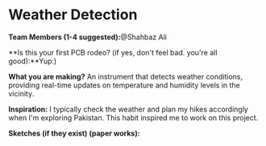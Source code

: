 # Weather Detection

**Team Members (1-4 suggested):**@Shahbaz Ali 

**Is this your first PCB rodeo? (if yes, don't feel bad. you're all good):**Yup:)

**What you are making?** An instrument that detects weather conditions, providing real-time updates on temperature and humidity levels in the vicinity.

**Inspiration:** I typically check the weather and plan my hikes accordingly when I'm exploring Pakistan. This habit inspired me to work on this project.

**Sketches (if they exist) (paper works):**

